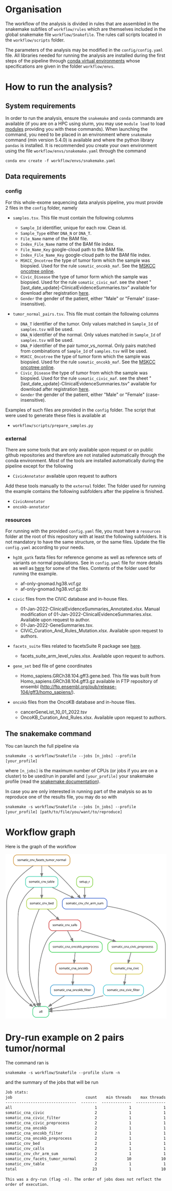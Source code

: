 # Organisation

The workflow of the analysis is divided in rules that are assembled in the snakemake subfiles of `workflow/rules` which
are themselves included in the global snakemake file `workflow/Snakefile`. The rules call scripts located in the
`workflow/scripts` folder.

The parameters of the analysis may be modified in the `config/config.yaml` file. All libraries needed for running the
analysis are installed during the first steps of the pipeline through [conda virtual
environments](https://conda.io/projects/conda/en/latest/user-guide/tasks/manage-environments.html) whose specifications
are given in the folder `workflow/envs`.

# How to run the analysis?

## System requirements

In order to run the analysis, ensure the `snakemake` and `conda` commands are available (if you are on a HPC using
slurm, you may use `module load` to load [modules](https://curc.readthedocs.io/en/latest/compute/modules.html) providing
you with these commands). When launching the command, you need to be placed in an environment where `snakemake` command 
(min version 5.4.0) is available and where the python library `pandas` is installed. It is recommended you create your
own environment using the file `workflow/envs/snakemake.yaml` through the command

```
conda env create -f workflow/envs/snakemake.yaml
```

## Data requirements

### config

For this whole-exome sequencing data analysis pipeline, you must provide 2 files in the `config` folder, namely

* `samples.tsv`. This file must contain the following columns
  + `Sample_Id` identifier, unique for each row. Clean id.
  + `Sample_Type` either `DNA_N` or `DNA_T`.
  + `File_Name` name of the BAM file.
  + `Index_File_Name` name of the BAM file index.
  + `File_Name_Key` google-cloud path to the BAM file.
  + `Index_File_Name_Key` google-cloud path to the BAM file index.
  + `MSKCC_Oncotree` the type of tumor form which the sample was biopsied. Used for the rule `somatic_oncokb_maf`. See
    the [MSKCC oncotree online](http://oncotree.mskcc.org/#/home).
  + `Civic_Disease` the type of tumor form which the sample was biopsied. Used for the rule `somatic_civic_maf`. see
    the sheet "[last_date_update]-ClinicalEvidenceSummaries.tsv" available for download  after registration 
    [here](https://civicdb.org/home).
  + `Gender` the gender of the patient, either "Male" or "Female" (case-insensitive).

* `tumor_normal_pairs.tsv`. This file must contain the following columns
  + `DNA_T` identifier of the tumor. Only values matched in `Sample_Id` of `samples.tsv` will be used.
  + `DNA_N` identifier of the normal. Only values matched in `Sample_Id` of `samples.tsv` will be used.
  + `DNA_P` identifier of the pair tumor_vs_normal. Only pairs matched from combinations of `Sample_Id` of `samples.tsv` will be used.
  + `MSKCC_Oncotree` the type of tumor form which the sample was biopsied. Used for the rule `somatic_oncokb_maf`. See
    the [MSKCC oncotree online](http://oncotree.mskcc.org/#/home).
  + `Civic_Disease` the type of tumor from which the sample was biopsied. Used for the rule `somatic_civic_maf`. see
    the sheet "[last_date_update]-ClinicalEvidenceSummaries.tsv" available for download  after registration 
    [here](https://civicdb.org/home).
  + `Gender` the gender of the patient, either "Male" or "Female" (case-insensitive).

Examples of such files are provided in the `config` folder. The script that were used to generate these files is available
at

* `workflow/scripts/prepare_samples.py`

###  external

There are some tools that are only available upon request or on public github repositories and therefore are not
installed automatically through the conda environment. Most of the tools are installed automatically during the pipeline
except for the following

+ `CivicAnnotator` available upon request to authors

Add these tools manually to the `external` folder. The folder used for running the example contains the following
subfolders after the pipeline is finished.

+ `CivicAnnotator`
+ `oncokb-annotator`

### resources

For running with the provided `config.yaml` file, you must have a `resources` folder at the root of this repository with
at least the following subfolders.  It is not mandatory to have the same structure, or the same files. Update the file
`config.yaml` according to your needs.

+ `hg38_gatk` fasta files for reference genome as well as reference sets of variants on normal populations. See in
  `config.yaml` file for more details as well as
  [here](https://console.cloud.google.com/storage/browser/gatk-best-practices/somatic-hg38) for some of the files.
  Contents of the folder used for running the example. 
  * af-only-gnomad.hg38.vcf.gz
  * af-only-gnomad.hg38.vcf.gz.tbi

+ `civic` files from the CIViC database and in-house files.
  * 01-Jan-2022-ClinicalEvidenceSummaries_Annotated.xlsx. Manual modification of
    01-Jan-2022-ClinicalEvidenceSummaries.xlsx. Available upon request to author.
  * 01-Jan-2022-GeneSummaries.tsv.
  * CIViC_Curation_And_Rules_Mutation.xlsx. Available upon request to authors.

+ `facets_suite` files related to facetsSuite R package see [here](https://github.com/mskcc/facets-suite).
  * facets_suite_arm_level_rules.xlsx. Available upon request to authors.

+ `gene_set` bed file of gene coordinates
  * Homo_sapiens.GRCh38.104.gff3.gene.bed. This file was built from Homo_sapiens.GRCh38.104.gff3.gz available in
  FTP repository of ensembl (<http://ftp.ensembl.org/pub/release-104/gff3/homo_sapiens/>).

+ `oncokb` files from the OncoKB database and in-house files.
  * cancerGeneList_10_01_2022.tsv
  * OncoKB_Curation_And_Rules.xlsx. Available upon request to authors.


## The snakemake command

You can launch the full pipeline via

```
snakemake -s workflow/Snakefile --jobs [n_jobs] --profile [your_profile]
```

where `[n_jobs]` is the maximum number of CPUs (or jobs if you are on a cluster) to be used/run in parallel and
`[your_profile]` your snakemake profile (read the [snakemake
documentation](<https://snakemake.readthedocs.io/en/stable/executing/cli.html#profiles>)).

In case you are only interested in running part of the analysis so as to reproduce one of the results file, you may do
so with

```
snakemake -s workflow/Snakefile --jobs [n_jobs] --profile [your_profile] [path/to/file/you/want/to/reproduce]
```

# Workflow graph

Here is the graph of the workflow

<img src="rulegraph.svg" />


# Dry-run example on 2 pairs tumor/normal

The command ran is

```
snakemake -s workflow/Snakefile --profile slurm -n
```

and the summary of the jobs that will be run

``` 
Job stats:
job                                count    min threads    max threads
-------------------------------  -------  -------------  -------------
all                                    1              1              1
somatic_cna_civic                      2              1              1
somatic_cna_civic_filter               2              1              1
somatic_cna_civic_preprocess           2              1              1
somatic_cna_oncokb                     2              1              1
somatic_cna_oncokb_filter              2              1              1
somatic_cna_oncokb_preprocess          2              1              1
somatic_cnv_bed                        2              1              1
somatic_cnv_calls                      2              1              1
somatic_cnv_chr_arm_sum                2              1              1
somatic_cnv_facets_tumor_normal        2             10             10
somatic_cnv_table                      2              1              1
total                                 23              1             10

This was a dry-run (flag -n). The order of jobs does not reflect the order of execution.
```
